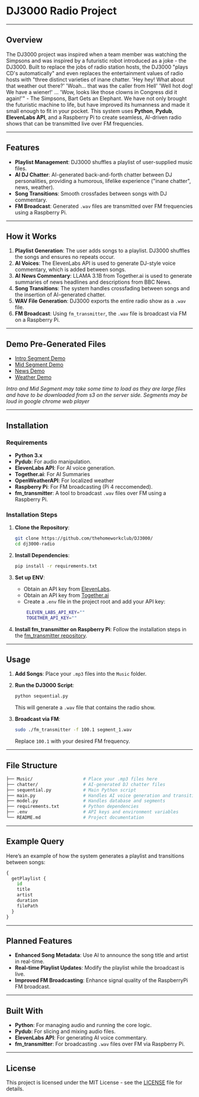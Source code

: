 # DJ3000 Radio Project

---

## Overview
The DJ3000 project was inspired when a team member was watching the Simpsons and was inspired by a futuristic robot introduced as a joke - the DJ3000. Built to replace the jobs of radio station hosts, the DJ3000 "plays CD's automatically" and even replaces the entertainment values of radio hosts with "three distinct varieties of inane chatter. 'Hey hey! What about that weather out there?' 'Woah... that was the caller from Hell' 'Well hot dog! We have a wiener!' ... 'Wow, looks like those clowns in Congress did it again!'" - The Simpsons, Bart Gets an Elephant. We have not only brought the futuristic machine to life, but have improved its humanness and made it small enough to fit in your pocket.
This system uses **Python**, **Pydub**, **ElevenLabs API**, and a Raspberry Pi to create seamless, AI-driven radio shows that can be transmitted live over FM frequencies.

---

## Features
- **Playlist Management**: DJ3000 shuffles a playlist of user-supplied music files.
- **AI DJ Chatter**: AI-generated back-and-forth chatter between DJ personalities, providing a humorous, lifelike experience ("inane chatter", news, weather).
- **Song Transitions**: Smooth crossfades between songs with DJ commentary.
- **FM Broadcast**: Generated `.wav` files are transmitted over FM frequencies using a Raspberry Pi.
  
---

## How it Works
1. **Playlist Generation**: The user adds songs to a playlist. DJ3000 shuffles the songs and ensures no repeats occur.
2. **AI Voices**: The ElevenLabs API is used to generate DJ-style voice commentary, which is added between songs.
3. **AI News Commentary**: LLAMA 3.1B from Together.ai is used to generate summaries of news headlines and descriptions from BBC News.
5. **Song Transitions**: The system handles crossfading between songs and the insertion of AI-generated chatter.
6. **WAV File Generation**: DJ3000 exports the entire radio show as a `.wav` file.
7. **FM Broadcast**: Using `fm_transmitter`, the `.wav` file is broadcast via FM on a Raspberry Pi.

---
## Demo Pre-Generated Files
- [Intro Segment Demo](https://cdn.primitt.dev/uploads/7dad0c79-7f76-47db-b57d-13341bdfcabf.wav)
- [Mid Segment Demo](https://cdn.primitt.dev/uploads/ec813cca-0e38-4449-a5a1-f47e0303b55c.wav)
- [News Demo](https://cdn.primitt.dev/uploads/8ef96c52-9495-4b82-859c-55638b40ecf0.wav)
- [Weather Demo](https://cdn.primitt.dev/uploads/7c7d1ab6-150c-4e1d-ab43-a5c169e233cc.wav)

*Intro and Mid Segment may take some time to load as they are large files and have to be downloaded from s3 on the server side.*
*Segments may be loud in google chrome web player*

---

## Installation

### Requirements
- **Python 3.x**
- **Pydub**: For audio manipulation.
- **ElevenLabs API**: For AI voice generation.
- **Together.ai**: For AI Summaries
- **OpenWeatherAPI**: For localized weather
- **Raspberry Pi**: For FM broadcasting (Pi 4 reccomended).
- **fm_transmitter**: A tool to broadcast `.wav` files over FM using a Raspberry Pi.

### Installation Steps

1. **Clone the Repository**:
   ```bash
   git clone https://github.com/thehomeworkclub/DJ3000/
   cd dj3000-radio
   ```

2. **Install Dependencies**:
   ```bash
   pip install -r requirements.txt
   ```

3. **Set up ENV**:
   - Obtain an API key from [ElevenLabs](https://elevenlabs.io).
   - Obtain an API key from [Together.ai](https://www.together.ai)
   - Create a `.env` file in the project root and add your API key:
     ```bash
      ELEVEN_LABS_API_KEY=""
      TOGETHER_API_KEY=""
     
     ```

4. **Install fm_transmitter on Raspberry Pi**:
   Follow the installation steps in the [fm_transmitter repository](https://github.com/markondej/fm_transmitter).

---

## Usage

1. **Add Songs**:
   Place your `.mp3` files into the `Music` folder.

2. **Run the DJ3000 Script**:
   ```bash
   python sequential.py
   ```

   This will generate a `.wav` file that contains the radio show.

3. **Broadcast via FM**:
   ```bash
   sudo ./fm_transmitter -f 100.1 segment_1.wav
   ```
   Replace `100.1` with your desired FM frequency.

---

## File Structure

```bash
├── Music/                   # Place your .mp3 files here
├── chatter/                 # AI-generated DJ chatter files
├── sequential.py            # Main Python script
├── main.py                  # Handles AI voice generation and transitions
├── model.py                 # Handles database and segments
├── requirements.txt         # Python dependencies
├── .env                     # API keys and environment variables
└── README.md                # Project documentation
```

---

## Example Query

Here’s an example of how the system generates a playlist and transitions between songs:

```python
{
  getPlaylist {
    id
    title
    artist
    duration
    filePath
  }
}
```

---

## Planned Features
- **Enhanced Song Metadata**: Use AI to announce the song title and artist in real-time.
- **Real-time Playlist Updates**: Modify the playlist while the broadcast is live.
- **Improved FM Broadcasting**: Enhance signal quality of the RaspberryPi FM broadcast.

---

## Built With
- **Python**: For managing audio and running the core logic.
- **Pydub**: For slicing and mixing audio files.
- **ElevenLabs API**: For generating AI voice commentary.
- **fm_transmitter**: For broadcasting `.wav` files over FM via Raspberry Pi.

---

## License
This project is licensed under the MIT License - see the [LICENSE](LICENSE) file for details.

